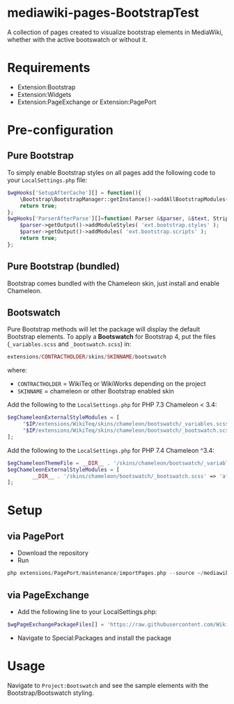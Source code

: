 # mediawiki-pages-BootstrapTest
A collection of pages created to visualize bootstrap elements in MediaWiki, whether with the active bootswatch or without it.

# Requirements
* Extension:Bootstrap
* Extension:Widgets
* Extension:PageExchange or Extension:PagePort

# Pre-configuration

## Pure Bootstrap
To simply enable Bootstrap styles on all pages add the following code to your `LocalSettings.php` file: 
```php
$wgHooks['SetupAfterCache'][] = function(){
	\Bootstrap\BootstrapManager::getInstance()->addAllBootstrapModules();
	return true;
};
$wgHooks['ParserAfterParse'][]=function( Parser &$parser, &$text, StripState &$stripState ){
	$parser->getOutput()->addModuleStyles( 'ext.bootstrap.styles' );
	$parser->getOutput()->addModules( 'ext.bootstrap.scripts' );
	return true;
};
```
## Pure Bootstrap (bundled)
Bootstrap comes bundled with the Chameleon skin, just install and enable Chameleon.

## Bootswatch
Pure Bootstrap methods will let the package will display the default Bootstrap elements. To apply a **Bootswatch** for Bootstrap 4, put the files (`_variables.scss` and `_bootswatch.scss`) in:
```php
extensions/CONTRACTHOLDER/skins/SKINNAME/bootswatch
```
where:
* `CONTRACTHOLDER` = WikiTeq or WikiWorks depending on the project
* `SKINNAME` = chameleon or other Bootstrap enabled skin

Add the following to the `LocalSettings.php` for PHP 7.3 Chameleon < 3.4:
```php
$egChameleonExternalStyleModules = [
     "$IP/extensions/WikiTeq/skins/chameleon/bootswatch/_variables.scss" => 'afterFunctions', 
     "$IP/extensions/WikiTeq/skins/chameleon/bootswatch/_bootswatch.scss" => 'afterMain'
];
```

Add the following to the `LocalSettings.php` for PHP 7.4 Chameleon ^3.4:
```php
$egChameleonThemeFile = __DIR__ . '/skins/chameleon/bootswatch/_variables.scss';
$egChameleonExternalStyleModules = [
        __DIR__ . '/skins/chameleon/bootswatch/_bootswatch.scss' => 'afterMain',
];
```

# Setup

## via PagePort
* Download the repository
* Run 
```php
php extensions/PagePort/maintenance/importPages.php --source ~/mediawiki-pages-BootstrapTest
```

## via PageExchange
* Add the following line to your LocalSettings.php:
```php
$wgPageExchangePackageFiles[] = 'https://raw.githubusercontent.com/WikiTeq/mediawiki-pages-BootstrapTest/master/page-exchange.json';
```
* Navigate to Special:Packages and install the package

# Usage
Navigate to `Project:Bootswatch` and see the sample elements with the Bootstrap/Bootswatch styling.
